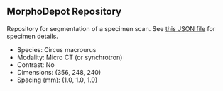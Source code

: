 
## MorphoDepot Repository
Repository for segmentation of a specimen scan.  See [this JSON file](MorphoDepotAccession.json) for specimen details.
* Species: Circus macrourus
* Modality: Micro CT (or synchrotron)
* Contrast: No
* Dimensions: (356, 248, 240)
* Spacing (mm): (1.0, 1.0, 1.0)
        